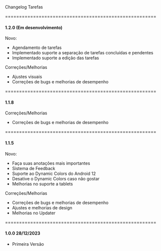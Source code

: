 Changelog Tarefas

======================================================
#### 1.2.0 (Em desenvolvimento)

Novo:
- Agendamento de tarefas
- Implementado suporte a separação de tarefas concluídas e pendentes
- Implementado suporte a edição das tarefas

Correções/Melhorias
- Ajustes visuais
- Correções de bugs e melhorias de desempenho

======================================================
#### 1.1.8

Correções/Melhorias
- Correções de bugs e melhorias de desempenho

======================================================
#### 1.1.5

Novo:
- Faça suas anotações mais importantes
- Sistema de Feedback
- Suporte ao Dynamic Colors do Android 12
- Desative o Dynamic Colors caso não gostar
- Melhorias no suporte a tablets

Correções/Melhorias
- Correções de bugs e melhorias de desempenho
- Ajustes e melhorias de design
- Melhorias no Updater

======================================================
#### 1.0.0 28/12/2023
- Primeira Versão